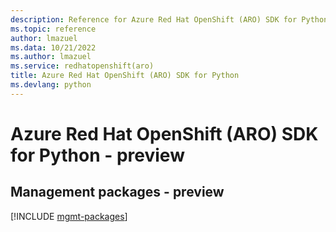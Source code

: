 ```yaml
---
description: Reference for Azure Red Hat OpenShift (ARO) SDK for Python
ms.topic: reference
author: lmazuel
ms.data: 10/21/2022
ms.author: lmazuel
ms.service: redhatopenshift(aro)
title: Azure Red Hat OpenShift (ARO) SDK for Python
ms.devlang: python
---
```

# Azure Red Hat OpenShift (ARO) SDK for Python - preview

## Management packages - preview
[!INCLUDE [mgmt-packages](red-hat-openshift-(aro)-mgmt-index.md)]
